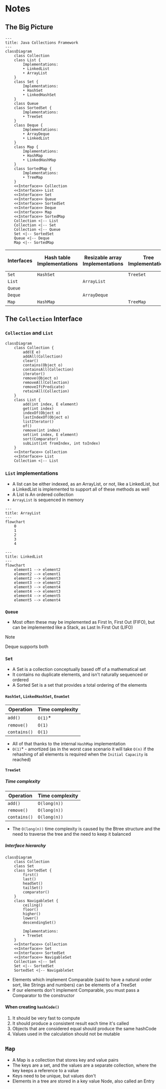 # Notes

## The Big Picture

```mermaid
---
title: Java Collections Framework
---
classDiagram
    class Collection
    class List {
        Implementations:
        ‣ LinkedList
        ‣ ArrayList
    }
    class Set {
        Implementations:
        ‣ HashSet
        ‣ LinkedHashSet
    }
    class Queue
    class SortedSet {
        Implementations:
        ‣ TreeSet
    }
    class Deque {
        Implementations:
        ‣ ArrayDeque
        ‣ LinkedList
    }
    class Map {
        Implementations:
        ‣ HashMap
        ‣ LinkedHashMap
    }
    class SortedMap {
        Implementations:
        ‣ TreeMap
    }
    <<Interface>> Collection
    <<Interface>> List
    <<Interface>> Set
    <<Interface>> Queue
    <<Interface>> SortedSet
    <<Interface>> Deque
    <<Interface>> Map
    <<Interface>> SortedMap
    Collection <|-- List
    Collection <|-- Set
    Collection <|-- Queue
    Set <|-- SortedSet
    Queue <|-- Deque
    Map <|-- SortedMap
```

| __Interfaces__ | __Hash table Implementations__ | __Resizable array Implementations__	 | __Tree Implementations__ | __Linked list Implementations__ | __Hash table + Linked list Implementations__ |
|----------------|--------------------------------|--------------------------------------|--------------------------|---------------------------------|----------------------------------------------|
| `Set`          | `HashSet`                      |                                      | `TreeSet`                |                                 | `LinkedHashSet`                              |
| `List`         |                                | `ArrayList`                          |                          | `LinkedList`                    |                                              |
| `Queue`        |                                |                                      |                          |                                 |                                              |
| `Deque`        |                                | `ArrayDeque`                         |                          | `LinkedList`                    |                                              |
| `Map`          | `HashMap`                      |                                      | `TreeMap`                |                                 | `LinkedHashMap`                              |


## The `Collection` Interface

### `Collection` and `List`

```mermaid
classDiagram
    class Collection {
        add(E e)
        addAll(Collection)
        clear()
        contains(Object o)
        containsAll(Collection)
        iterator()
        remove(Object o)
        removeAll(Collection)
        removeIf(Predicate)
        retainAll(Collection)
    }
    class List {
        add(int index, E element)
        get(int index)
        indexOf(Object o)
        lastIndexOf(Object o)
        listIterator()
        of()
        remove(int index)
        set(int index, E element)
        sort(Comparator)
        subList(int fromIndex, int toIndex)
    }
    <<Interface>> Collection
    <<Interface>> List
    Collection <|-- List
```

### `List` implementations

* A list can be either indexed, as an ArrayList, or not, like a LinkedList, but a LinkedList is implemented to support all
    of these methods as well
* A List is An ordered collection
* `ArrayList` is sequenced in memory

```mermaid
---
title: ArrayList
---
flowchart
    0
    1
    2
    3
    4
```

```mermaid
---
title: LinkedList
---
flowchart
    element1 --> element2
    element2 --> element1
    element2 --> element3
    element3 --> element2
    element3 --> element4
    element4 --> element3
    element4 --> element5
    element5 --> element4
```

### `Queue`

* Most often these may be implemented as First In, First Out (FIFO), but can be implemented like a Stack, as Last In First
Out (LIFO)

> [!NOTE] 
> Deque supports both

### `Set`

* A Set is a collection conceptually based off of a mathematical set
* It contains no duplicate elements, and isn't naturally sequenced or ordered
* A Sorted Set is a set that provides a total ordering of the elements

#### `HashSet`, `LinkedHashSet`, `EnumSet`

| Operation    | Time complexity |
|--------------|-----------------|
| `add()`      | `O(1)`*         |
| `remove()`   | `O(1)`          |
| `contains()` | `O(1)`          |

* All of that thanks to the internal `HashMap` implementation
* `O(1)`* - amortized (as in the worst case scenario it will take `O(n)` if the rehashing of all elements is required when
    the `Initial Capacity` is reached)

#### `TreeSet`

##### Time complexity

| Operation    | Time complexity |
|--------------|-----------------|
| `add()`      | `O(long(n))`    |
| `remove()`   | `O(long(n))`    |
| `contains()` | `O(long(n))`    |

* The `O(long(n))` time complexity is caused by the Btree structure and the need to traverse the tree and the need to
  keep it balanced

##### Interface hierarchy

```mermaid
classDiagram
    class Collection
    class Set
    class SortedSet {
        first()
        last()
        headSet()
        tailSet()
        comparator()
    }
    class NavigableSet {
        ceiling()
        floor()
        higher()
        lower()
        descendingSet()
        
        Implementations:
        ‣ TreeSet
    }
    <<Interface>> Collection
    <<Interface>> Set
    <<Interface>> SortedSet
    <<Interface>> NavigableSet
    Collection <|-- Set
    Set <|-- SortedSet
    SortedSet <|-- NavigableSet
```

* Elements which implement Comparable (said to have a natural order sort, like Strings and numbers) can be elements of a
  TreeSet
* If our elements don't implement Comparable, you must pass a Comparator to the constructor

#### When creating `hashCode()`

1. It should be very fast to compute
2. It should produce a consistent result each time it's called
3. Objects that are considered equal should produce the same hashCode
4. Values used in the calculation should not be mutable

## `Map`

* A Map is a collection that stores key and value pairs
* The keys are a set, and the values are a separate collection, where the key keeps a reference to a value
* Keys need to be unique, but values don't
* Elements in a tree are stored in a key value Node, also called an Entry

